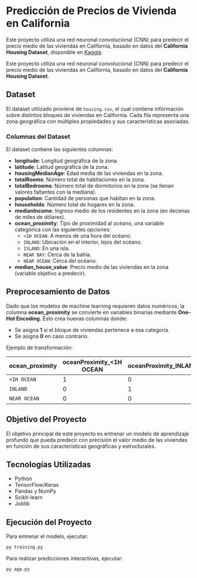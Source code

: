 # Predicción de Precios de Vivienda en California

Este proyecto utiliza una red neuronal convolucional (CNN) para predecir el precio medio de las viviendas en California, basado en datos del **California Housing Dataset**, disponible en [Kaggle](https://www.kaggle.com/code/shtrausslearning/bayesian-regression-house-price-prediction/input?select=housing.csv).


Este proyecto utiliza una red neuronal convolucional (CNN) para predecir el precio medio de las viviendas en California, basado en datos del **California Housing Dataset**.

## Dataset
El dataset utilizado proviene de `housing.csv`, el cual contiene información sobre distintos bloques de viviendas en California. Cada fila representa una zona geográfica con múltiples propiedades y sus características asociadas.

### Columnas del Dataset
El dataset contiene las siguientes columnas:

- **longitude**: Longitud geográfica de la zona.
- **latitude**: Latitud geográfica de la zona.
- **housingMedianAge**: Edad media de las viviendas en la zona.
- **totalRooms**: Número total de habitaciones en la zona.
- **totalBedrooms**: Número total de dormitorios en la zona (se llenan valores faltantes con la mediana).
- **population**: Cantidad de personas que habitan en la zona.
- **households**: Número total de hogares en la zona.
- **medianIncome**: Ingreso medio de los residentes en la zona (en decenas de miles de dólares).
- **ocean_proximity**: Tipo de proximidad al océano, una variable categórica con las siguientes opciones:
  - `<1H OCEAN`: A menos de una hora del océano.
  - `INLAND`: Ubicación en el interior, lejos del océano.
  - `ISLAND`: En una isla.
  - `NEAR BAY`: Cerca de la bahía.
  - `NEAR OCEAN`: Cerca del océano.
- **median_house_value**: Precio medio de las viviendas en la zona (variable objetivo a predecir).

## Preprocesamiento de Datos
Dado que los modelos de machine learning requieren datos numéricos, la columna **ocean_proximity** se convierte en variables binarias mediante **One-Hot Encoding**. Esto crea nuevas columnas donde:
- Se asigna **1** si el bloque de viviendas pertenece a esa categoría.
- Se asigna **0** en caso contrario.

Ejemplo de transformación:

| ocean_proximity | oceanProximity_<1H OCEAN | oceanProximity_INLAND | oceanProximity_ISLAND | oceanProximity_NEAR BAY | oceanProximity_NEAR OCEAN |
|-----------------|-------------------------|-----------------------|------------------------|-------------------------|--------------------------|
| `<1H OCEAN`     | 1                         | 0                     | 0                      | 0                        | 0                        |
| `INLAND`        | 0                         | 1                     | 0                      | 0                        | 0                        |
| `NEAR OCEAN`    | 0                         | 0                     | 0                      | 0                        | 1                        |

## Objetivo del Proyecto
El objetivo principal de este proyecto es entrenar un modelo de aprendizaje profundo que pueda predecir con precisión el valor medio de las viviendas en función de sus características geográficas y estructurales.

## Tecnologías Utilizadas
- Python
- TensorFlow/Keras
- Pandas y NumPy
- Scikit-learn
- Joblib

## Ejecución del Proyecto
Para entrenar el modelo, ejecutar:
```bash
py training.py
```

Para realizar predicciones interactivas, ejecutar:
```bash
py app.py
```